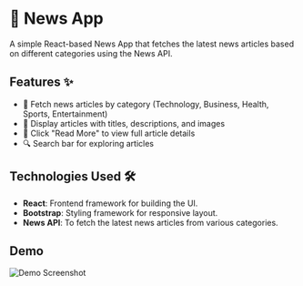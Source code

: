 # 📰 News App

A simple React-based News App that fetches the latest news articles based on different categories using the News API.

## Features ✨

- 🔄 Fetch news articles by category (Technology, Business, Health, Sports, Entertainment)
- 📰 Display articles with titles, descriptions, and images
- 👀 Click "Read More" to view full article details
- 🔍 Search bar for exploring articles

## Technologies Used 🛠️

- **React**: Frontend framework for building the UI.
- **Bootstrap**: Styling framework for responsive layout.
- **News API**: To fetch the latest news articles from various categories.

## Demo
![Demo Screenshot](./assets/screenshot.png)
